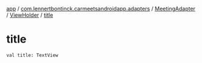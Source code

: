[app](../../../index.md) / [com.lennertbontinck.carmeetsandroidapp.adapters](../../index.md) / [MeetingAdapter](../index.md) / [ViewHolder](index.md) / [title](./title.md)

# title

`val title: TextView`